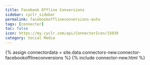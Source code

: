 ```yaml
---
title: Facebook Offline Conversions
sidebar: cyclr_sidebar
permalink: facebookofflineconversions-auto
tags: [connector]
toc: false
icon: https://my.cyclr.com/api/ConnectorIcon/15039
category: Social Media
---
```

{% assign connectordata = site.data.connectors-new.connector-facebookofflineconversions %}
{% include connector-new.html %}	